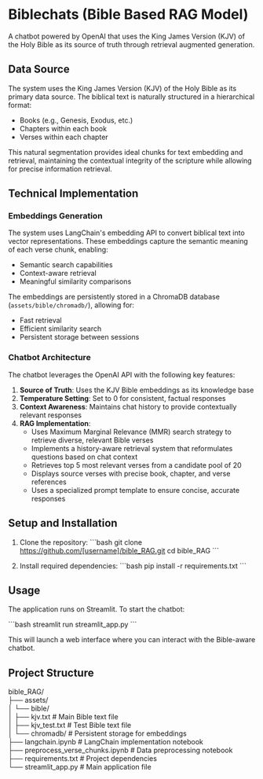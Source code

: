 # Biblechats (Bible Based RAG Model)

A chatbot powered by OpenAI that uses the King James Version (KJV) of the Holy Bible as its source of truth through retrieval augmented generation.

## Data Source

The system uses the King James Version (KJV) of the Holy Bible as its primary data source. The biblical text is naturally structured in a hierarchical format:

- Books (e.g., Genesis, Exodus, etc.)
- Chapters within each book
- Verses within each chapter

This natural segmentation provides ideal chunks for text embedding and retrieval, maintaining the contextual integrity of the scripture while allowing for precise information retrieval.

## Technical Implementation

### Embeddings Generation

The system uses LangChain's embedding API to convert biblical text into vector representations. These embeddings capture the semantic meaning of each verse chunk, enabling:

- Semantic search capabilities
- Context-aware retrieval
- Meaningful similarity comparisons

The embeddings are persistently stored in a ChromaDB database (`assets/bible/chromadb/`), allowing for:
- Fast retrieval
- Efficient similarity search
- Persistent storage between sessions

### Chatbot Architecture

The chatbot leverages the OpenAI API with the following key features:

1. **Source of Truth**: Uses the KJV Bible embeddings as its knowledge base
2. **Temperature Setting**: Set to 0 for consistent, factual responses
3. **Context Awareness**: Maintains chat history to provide contextually relevant responses
4. **RAG Implementation**: 
   - Uses Maximum Marginal Relevance (MMR) search strategy to retrieve diverse, relevant Bible verses
   - Implements a history-aware retrieval system that reformulates questions based on chat context
   - Retrieves top 5 most relevant verses from a candidate pool of 20
   - Displays source verses with precise book, chapter, and verse references
   - Uses a specialized prompt template to ensure concise, accurate responses

## Setup and Installation

1. Clone the repository:
\`\`\`bash
git clone https://github.com/[username]/bible_RAG.git
cd bible_RAG
\`\`\`

2. Install required dependencies:
\`\`\`bash
pip install -r requirements.txt
\`\`\`

## Usage

The application runs on Streamlit. To start the chatbot:

\`\`\`bash
streamlit run streamlit_app.py
\`\`\`

This will launch a web interface where you can interact with the Bible-aware chatbot.

## Project Structure


bible_RAG/  
├── assets/  
│   └── bible/  
│       ├── kjv.txt              # Main Bible text file  
│       ├── kjv_test.txt         # Test Bible text file  
│       └── chromadb/            # Persistent storage for embeddings  
├── langchain.ipynb              # LangChain implementation notebook  
├── preprocess_verse_chunks.ipynb # Data preprocessing notebook  
├── requirements.txt             # Project dependencies  
└── streamlit_app.py            # Main application file  

